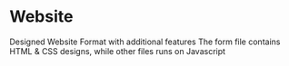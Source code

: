 # Website
Designed Website Format with additional features
The form file contains HTML & CSS designs, while other files runs on Javascript


